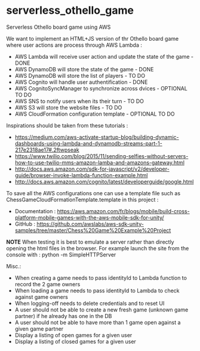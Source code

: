 # serverless_othello_game
Serverless Othello board game using AWS


We want to implement an HTML+JS version of thr Othello board game where user actions are process through AWS Lambda :
* AWS Lambda will receive user action and update the state of the game - DONE
* AWS DynamoDB will store the state of the game - DONE
* AWS DynamoDB will store the list of players - TO DO
* AWS Cognito will handle user authentification - DONE
* AWS CognitoSyncManager to synchronize across dvices - OPTIONAL TO DO
* AWS SNS to notify users when its their turn - TO DO
* AWS S3 will store the website files - TO DO
* AWS CloudFormation configuration template - OPTIONAL TO DO


Inspirations should be taken from these tutorials :
* https://medium.com/aws-activate-startup-blog/building-dynamic-dashboards-using-lambda-and-dynamodb-streams-part-1-217e2318ae17#.2ftwpseak
* https://www.twilio.com/blog/2015/11/sending-selfies-without-servers-how-to-use-twilio-mms-amazon-lamba-and-amazons-gateway.html
* http://docs.aws.amazon.com/sdk-for-javascript/v2/developer-guide/browser-invoke-lambda-function-example.html
* http://docs.aws.amazon.com/cognito/latest/developerguide/google.html


To save all the AWS configurations one can use a template file such as ChessGameCloudFormationTemplate.template in this project :
* Documentation : https://aws.amazon.com/fr/blogs/mobile/build-cross-platform-mobile-games-with-the-aws-mobile-sdk-for-unity/
* GitHub : https://github.com/awslabs/aws-sdk-unity-samples/tree/master/Chess%20Game%20Example%20Project


**NOTE**
When testing it is best to emulate a server rather than directly opening the html files in the browser.
For example launch the site from the console with :
python -m SimpleHTTPServer


Misc.:
* When creating a game needs to pass identityId to Lambda function to record the 2 game owners
* When loading a game needs to pass identityId to Lambda to check against game owners
* When logging-off needs to delete credentials and to reset UI
* A user should not be able to create a new fresh game (unknown game partner) if he already has one in the DB
* A user should not be able to have more than 1 game open against a given game partner
* Display a listing of open games for a given user
* Display a listing of closed games for a given user